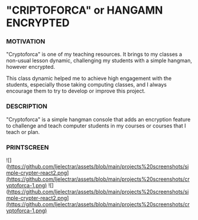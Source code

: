 # "CRIPTOFORCA" or HANGAMN ENCRYPTED

### MOTIVATION

"Cryptoforca" is one of my teaching resources. It brings to my classes a non-usual lesson dynamic, challenging my students with a simple hangman, however encrypted.

This class dynamic helped me to achieve high engagement with the students, especially those taking computing classes, and I always encourage them to try to develop or improve this project.

### DESCRIPTION

"Cryptoforca" is a simple hangman console that adds an encryption feature to challenge and teach computer students in my courses or courses that I teach or plan. 

### PRINTSCREEN

![](https://github.com/ljelectrar/assets/blob/main/projects%20screenshots/simple-crypter-react2.png](https://github.com/ljelectrar/assets/blob/main/projects%20screenshots/cryptoforca-1.png)
![](https://github.com/ljelectrar/assets/blob/main/projects%20screenshots/simple-crypter-react2.png](https://github.com/ljelectrar/assets/blob/main/projects%20screenshots/cryptoforca-1.png)
